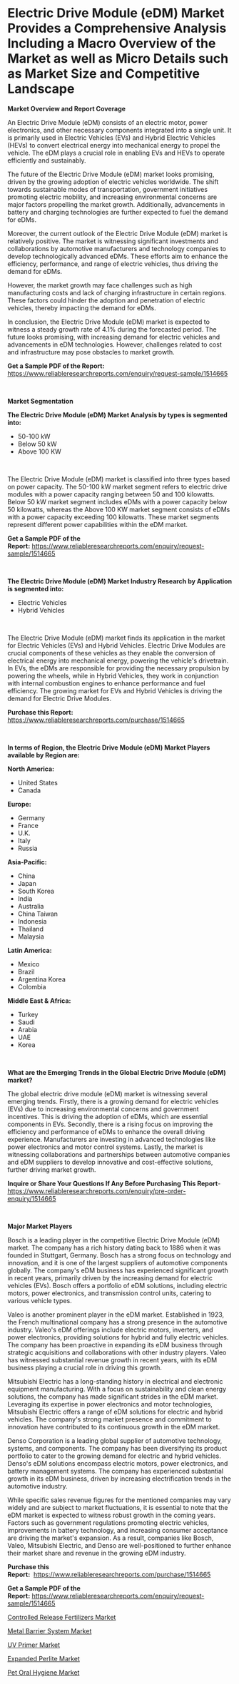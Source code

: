 <p><h1>Electric Drive Module (eDM) Market Provides a Comprehensive Analysis Including a Macro Overview of the Market as well as Micro Details such as Market Size and Competitive Landscape</h1></p><p><strong>Market Overview and Report Coverage</strong></p>
<p><p>An Electric Drive Module (eDM) consists of an electric motor, power electronics, and other necessary components integrated into a single unit. It is primarily used in Electric Vehicles (EVs) and Hybrid Electric Vehicles (HEVs) to convert electrical energy into mechanical energy to propel the vehicle. The eDM plays a crucial role in enabling EVs and HEVs to operate efficiently and sustainably.</p><p>The future of the Electric Drive Module (eDM) market looks promising, driven by the growing adoption of electric vehicles worldwide. The shift towards sustainable modes of transportation, government initiatives promoting electric mobility, and increasing environmental concerns are major factors propelling the market growth. Additionally, advancements in battery and charging technologies are further expected to fuel the demand for eDMs.</p><p>Moreover, the current outlook of the Electric Drive Module (eDM) market is relatively positive. The market is witnessing significant investments and collaborations by automotive manufacturers and technology companies to develop technologically advanced eDMs. These efforts aim to enhance the efficiency, performance, and range of electric vehicles, thus driving the demand for eDMs.</p><p>However, the market growth may face challenges such as high manufacturing costs and lack of charging infrastructure in certain regions. These factors could hinder the adoption and penetration of electric vehicles, thereby impacting the demand for eDMs.</p><p>In conclusion, the Electric Drive Module (eDM) market is expected to witness a steady growth rate of 4.1% during the forecasted period. The future looks promising, with increasing demand for electric vehicles and advancements in eDM technologies. However, challenges related to cost and infrastructure may pose obstacles to market growth.</p></p>
<p><strong>Get a Sample PDF of the Report:</strong> <a href="https://www.reliableresearchreports.com/enquiry/request-sample/1514665">https://www.reliableresearchreports.com/enquiry/request-sample/1514665</a></p>
<p>&nbsp;</p>
<p><strong>Market Segmentation</strong></p>
<p><strong>The Electric Drive Module (eDM) Market Analysis by types is segmented into:</strong></p>
<p><ul><li>50-100 kW</li><li>Below 50 kW</li><li>Above 100 KW</li></ul></p>
<p>&nbsp;</p>
<p><p>The Electric Drive Module (eDM) market is classified into three types based on power capacity. The 50-100 kW market segment refers to electric drive modules with a power capacity ranging between 50 and 100 kilowatts. Below 50 kW market segment includes eDMs with a power capacity below 50 kilowatts, whereas the Above 100 KW market segment consists of eDMs with a power capacity exceeding 100 kilowatts. These market segments represent different power capabilities within the eDM market.</p></p>
<p><strong>Get a Sample PDF of the Report:</strong>&nbsp;<a href="https://www.reliableresearchreports.com/enquiry/request-sample/1514665">https://www.reliableresearchreports.com/enquiry/request-sample/1514665</a></p>
<p>&nbsp;</p>
<p><strong>The Electric Drive Module (eDM) Market Industry Research by Application is segmented into:</strong></p>
<p><ul><li>Electric Vehicles</li><li>Hybrid Vehicles</li></ul></p>
<p>&nbsp;</p>
<p><p>The Electric Drive Module (eDM) market finds its application in the market for Electric Vehicles (EVs) and Hybrid Vehicles. Electric Drive Modules are crucial components of these vehicles as they enable the conversion of electrical energy into mechanical energy, powering the vehicle's drivetrain. In EVs, the eDMs are responsible for providing the necessary propulsion by powering the wheels, while in Hybrid Vehicles, they work in conjunction with internal combustion engines to enhance performance and fuel efficiency. The growing market for EVs and Hybrid Vehicles is driving the demand for Electric Drive Modules.</p></p>
<p><strong>Purchase this Report:</strong>&nbsp; <a href="https://www.reliableresearchreports.com/purchase/1514665">https://www.reliableresearchreports.com/purchase/1514665</a></p>
<p>&nbsp;</p>
<p><strong>In terms of Region, the Electric Drive Module (eDM) Market Players available by Region are:</strong></p>
<p>
    <p> <strong> North America: </strong>
        <ul>
            <li>United States</li>
            <li>Canada</li>
        </ul>
        </p> 
    <p> <strong> Europe: </strong>
        <ul>
            <li>Germany</li>
            <li>France</li>
            <li>U.K.</li>
            <li>Italy</li>
            <li>Russia</li>
        </ul>
        </p> 
    <p> <strong> Asia-Pacific: </strong>
        <ul>
            <li>China</li>
            <li>Japan</li>
            <li>South Korea</li>
            <li>India</li>
            <li>Australia</li>
            <li>China Taiwan</li>
            <li>Indonesia</li>
            <li>Thailand</li>
            <li>Malaysia</li>
        </ul>
        </p> 
    <p> <strong> Latin America: </strong>
        <ul>
            <li>Mexico</li>
            <li>Brazil</li>
            <li>Argentina Korea</li>
            <li>Colombia</li>
        </ul>
        </p> 
    <p> <strong> Middle East & Africa: </strong>
        <ul>
            <li>Turkey</li>
            <li>Saudi</li>
            <li>Arabia</li>
            <li>UAE</li>
            <li>Korea</li>
        </ul>
    </p>
    </p>
<p>&nbsp;</p>
<p><strong>What are the Emerging Trends in the Global Electric Drive Module (eDM) market?</strong></p>
<p><p>The global electric drive module (eDM) market is witnessing several emerging trends. Firstly, there is a growing demand for electric vehicles (EVs) due to increasing environmental concerns and government incentives. This is driving the adoption of eDMs, which are essential components in EVs. Secondly, there is a rising focus on improving the efficiency and performance of eDMs to enhance the overall driving experience. Manufacturers are investing in advanced technologies like power electronics and motor control systems. Lastly, the market is witnessing collaborations and partnerships between automotive companies and eDM suppliers to develop innovative and cost-effective solutions, further driving market growth.</p></p>
<p><strong>Inquire or Share Your Questions If Any Before Purchasing This Report</strong>- <a href="https://www.reliableresearchreports.com/enquiry/pre-order-enquiry/1514665">https://www.reliableresearchreports.com/enquiry/pre-order-enquiry/1514665</a></p>
<p>&nbsp;</p>
<p><strong>Major Market Players</strong></p>
<p><p>Bosch is a leading player in the competitive Electric Drive Module (eDM) market. The company has a rich history dating back to 1886 when it was founded in Stuttgart, Germany. Bosch has a strong focus on technology and innovation, and it is one of the largest suppliers of automotive components globally. The company's eDM business has experienced significant growth in recent years, primarily driven by the increasing demand for electric vehicles (EVs). Bosch offers a portfolio of eDM solutions, including electric motors, power electronics, and transmission control units, catering to various vehicle types.</p><p>Valeo is another prominent player in the eDM market. Established in 1923, the French multinational company has a strong presence in the automotive industry. Valeo's eDM offerings include electric motors, inverters, and power electronics, providing solutions for hybrid and fully electric vehicles. The company has been proactive in expanding its eDM business through strategic acquisitions and collaborations with other industry players. Valeo has witnessed substantial revenue growth in recent years, with its eDM business playing a crucial role in driving this growth.</p><p>Mitsubishi Electric has a long-standing history in electrical and electronic equipment manufacturing. With a focus on sustainability and clean energy solutions, the company has made significant strides in the eDM market. Leveraging its expertise in power electronics and motor technologies, Mitsubishi Electric offers a range of eDM solutions for electric and hybrid vehicles. The company's strong market presence and commitment to innovation have contributed to its continuous growth in the eDM market.</p><p>Denso Corporation is a leading global supplier of automotive technology, systems, and components. The company has been diversifying its product portfolio to cater to the growing demand for electric and hybrid vehicles. Denso's eDM solutions encompass electric motors, power electronics, and battery management systems. The company has experienced substantial growth in its eDM business, driven by increasing electrification trends in the automotive industry.</p><p>While specific sales revenue figures for the mentioned companies may vary widely and are subject to market fluctuations, it is essential to note that the eDM market is expected to witness robust growth in the coming years. Factors such as government regulations promoting electric vehicles, improvements in battery technology, and increasing consumer acceptance are driving the market's expansion. As a result, companies like Bosch, Valeo, Mitsubishi Electric, and Denso are well-positioned to further enhance their market share and revenue in the growing eDM industry.</p></p>
<p><strong>Purchase this Report:</strong>&nbsp;&nbsp;<a href="https://www.reliableresearchreports.com/purchase/1514665">https://www.reliableresearchreports.com/purchase/1514665</a></p>
<p></p>
<p><strong>Get a Sample PDF of the Report:</strong>&nbsp;<a href="https://www.reliableresearchreports.com/enquiry/request-sample/1514665">https://www.reliableresearchreports.com/enquiry/request-sample/1514665</a></p>
<p><p><a href="https://medium.com/@claudekunze/controlled-release-fertilizers-market-size-and-market-trends-complete-industry-overview-2023-to-4aa362d2d5e3">Controlled Release Fertilizers Market</a></p><p><a href="https://github.com/RoccoManning/Market-Research-Report-List-2/blob/main/metal-barrier-system-market.md">Metal Barrier System Market</a></p><p><a href="https://www.linkedin.com/pulse/uv-primer-market-size-share-global-analysis-report-2023-cfdtc/">UV Primer Market</a></p><p><a href="https://medium.com/@aureliarice2023/expanded-perlite-market-the-key-to-successful-business-strategy-forecast-till-2030-8cbba3b90f83">Expanded Perlite Market</a></p><p><a href="https://www.linkedin.com/pulse/pet-oral-hygiene-market-size-growth-forecast-from-2023-gyytc/">Pet Oral Hygiene Market</a></p></p>